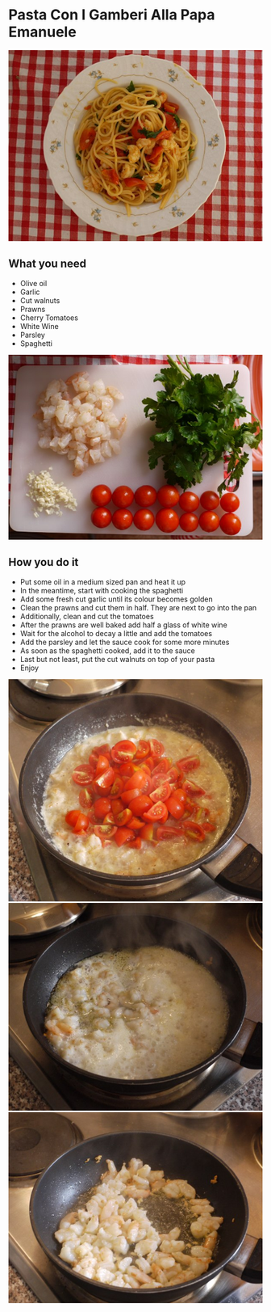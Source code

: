 # Pasta Con I Gamberi Alla Papa Emanuele

![the result: Pasta gamberi](../images/pasta_con_i_gamberi/pastagamberi05.jpg)

## What you need

- Olive oil
- Garlic
- Cut walnuts
- Prawns
- Cherry Tomatoes
- White Wine
- Parsley
- Spaghetti

![pasta con i gamberi 01](../images/pasta_con_i_gamberi/pastagamberi01.jpg)

## How you do it

- Put some oil in a medium sized pan and heat it up
- In the meantime, start with cooking the spaghetti
- Add some fresh cut garlic until its colour becomes golden
- Clean the prawns and cut them in half. They are next to go into the pan
- Additionally, clean and cut the tomatoes
- After the prawns are well baked add half a glass of white wine
- Wait for the alcohol to decay a little and add the tomatoes
- Add the parsley and let the sauce cook for some more minutes
- As soon as the spaghetti cooked, add it to the sauce
- Last but not least, put the cut walnuts on top of your pasta
- Enjoy

![](../images/pasta_con_i_gamberi/pastagamberi04.jpg) ![](../images/pasta_con_i_gamberi/pastagamberi03.jpg) ![](../images/pasta_con_i_gamberi/pastagamberi02.jpg)
